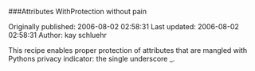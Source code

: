 ###Attributes WithProtection without pain

Originally published: 2006-08-02 02:58:31
Last updated: 2006-08-02 02:58:31
Author: kay schluehr

This recipe enables proper protection of attributes that are mangled with Pythons privacy indicator: the single underscore _.